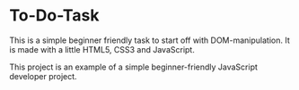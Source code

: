 # To-Do-Task
This is a simple beginner friendly task to start off with DOM-manipulation.
It is made with a little HTML5, CSS3 and JavaScript. 

This project is an example of a simple beginner-friendly JavaScript developer project. 

